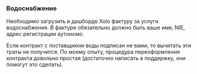 ### Водоснабжение

Необходимо загрузить в дашборде Xolo фактуру за услуги водоснабжения. В
фактуре обязательно должно быть ваше имя, NIE, адрес регистрации
аутономо.

Если контракт с поставщиком воды подписан не вами, то вычитать эти траты не
получится. По моему опыту, процедура переоформления контракта
довольно простая (достаточно написать в поддержку, они помогут это сделать).
